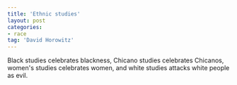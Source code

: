 ```yaml
---
title: 'Ethnic studies'
layout: post
categories:
- race
tag: 'David Horowitz'
---
```


Black studies celebrates blackness, Chicano studies celebrates Chicanos, women's studies celebrates women, and white studies attacks white people as evil.